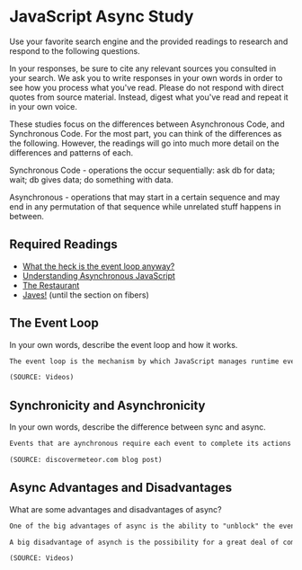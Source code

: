 # JavaScript Async Study

Use your favorite search engine and the provided readings to research and
respond to the following questions.

In your responses, be sure to cite any relevant sources you consulted in your
search. We ask you to write responses in your own words in order to see how you
process what you've read. Please do not respond with direct quotes from source
material. Instead, digest what you've read and repeat it in your own voice.

These studies focus on the differences between Asynchronous Code, and
Synchronous Code. For the most part, you can think of the differences as the
following. However, the readings will go into much more detail on the
differences and patterns of each.

Synchronous Code - operations the occur sequentially: ask db for data; wait; db gives data; do something with data.

Asynchronous - operations that may start in a certain sequence and may end in any permutation of that sequence while unrelated stuff happens in between.

## Required Readings

-   [What the heck is the event loop anyway?](https://www.youtube.com/watch?v=8aGhZQkoFbQ)
-   [Understanding Asynchronous JavaScript](https://www.youtube.com/watch?v=vMfg0xGjcOI)
-   [The Restaurant](https://www.codeschool.com/blog/2014/10/30/understanding-node-js/)
-   [Javes!](https://www.discovermeteor.com/blog/understanding-sync-async-javascript-node/) (until the section on fibers)

## The Event Loop

In your own words, describe the event loop and how it works.

```md
The event loop is the mechanism by which JavaScript manages runtime event calls through the call stack and callback queue. The event loop waits until the call stack is clear, then moves callbacks from the task queue to the stack for execution.

(SOURCE: Videos)
```

## Synchronicity and Asynchronicity

In your own words, describe the difference between sync and async.

```md
Events that are aynchronous require each event to complete its actions before the next event can begin. Asynchronous events are able to use callbacks functions to execute when its actions are complete and free up the event queue in the meantime.

(SOURCE: discovermeteor.com blog post)
```

## Async Advantages and Disadvantages

What are some advantages and disadvantages of async?

```md
One of the big advantages of async is the ability to "unblock" the event loop and free up the application to respond to its environment. This allows for updating the user interface, sending and receiving messages, monitoring network activity, etc.

A big disadvantage of asynch is the possibility for a great deal of complexity with callbacks. Additionally, there is no guarantee that the callback event will ever be called, so the application amy not end up behaving in a way that the original function assumed.

(SOURCE: Videos)
```
